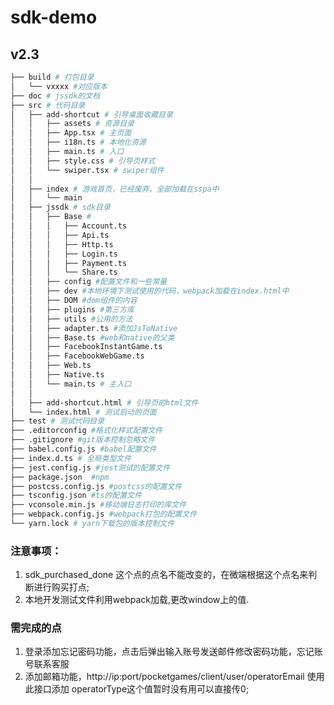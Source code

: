 # sdk-demo
## v2.3

```sh
├── build # 打包目录
│   └── vxxxx #对应版本
├── doc # jssdk的文档
├── src # 代码目录
│   ├── add-shortcut # 引导桌面收藏目录
│   │   ├── assets # 资源目录
│   │   ├── App.tsx # 主页面
│   │   ├── i18n.ts # 本地化资源
│   │   ├── main.ts # 入口
│   │   ├── style.css # 引导页样式
│   │   └── swiper.tsx # swiper组件
│   │   
│   ├── index # 游戏首页，已经废弃，全部加载在sspa中
│   │   └── main
│   ├── jssdk # sdk目录
│   │   ├── Base #
│   │   │   ├── Account.ts
│   │   │   ├── Api.ts
│   │   │   ├── Http.ts
│   │   │   ├── Login.ts
│   │   │   ├── Payment.ts
│   │   │   └── Share.ts
│   │   ├── config #配置文件和一些常量
│   │   ├── dev #本地环境下测试使用的代码，webpack加载在index.html中
│   │   ├── DOM #dom组件的内容 
│   │   ├── plugins #第三方库 
│   │   ├── utils #公用的方法
│   │   ├── adapter.ts #添加JsToNative
│   │   ├── Base.ts #web和native的父类
│   │   ├── FacebookInstantGame.ts 
│   │   ├── FacebookWebGame.ts 
│   │   ├── Web.ts 
│   │   ├── Native.ts 
│   │   └── main.ts # 主入口
│   │  
│   ├── add-shortcut.html # 引导页的html文件
│   └── index.html # 测试启动的页面
├── test # 测试代码目录
├── .editorconfig #格式化样式配置文件
├── .gitignore #git版本控制忽略文件
├── babel.config.js #babel配置文件
├── index.d.ts # 全局类型文件
├── jest.config.js #jest测试的配置文件
├── package.json  #npm
├── postcss.config.js #postcss的配置文件
├── tsconfig.json #ts的配置文件
├── vconsole.min.js #移动端日志打印的库文件
├── webpack.config.js #webpack打包的配置文件
└── yarn.lock # yarn下载包的版本控制文件
```



### 注意事项：

  1. sdk_purchased_done 这个点的点名不能改变的，在微端根据这个点名来判断进行购买打点;
  2. 本地开发测试文件利用webpack加载,更改window上的值.

### 需完成的点

  1. 登录添加忘记密码功能，点击后弹出输入账号发送邮件修改密码功能，忘记账号联系客服
  2. 添加邮箱功能，http://ip:port/pocketgames/client/user/operatorEmail   使用此接口添加 operatorType这个值暂时没有用可以直接传0;
